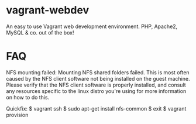 vagrant-webdev
==============
An easy to use Vagrant web development environment. PHP, Apache2, MySQL &amp; co. out of the box!


FAQ
===
NFS mounting failed:
Mounting NFS shared folders failed. This is most often caused by the NFS
client software not being installed on the guest machine. Please verify
that the NFS client software is properly installed, and consult any resources
specific to the linux distro you're using for more information on how to
do this.

Quickfix:
$ vagrant ssh
$ sudo apt-get install nfs-common
$ exit
$ vagrant provision
